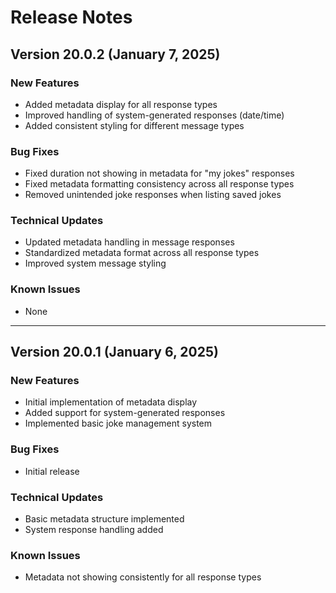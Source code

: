 # Release Notes

## Version 20.0.2 (January 7, 2025)
### New Features
- Added metadata display for all response types
- Improved handling of system-generated responses (date/time)
- Added consistent styling for different message types

### Bug Fixes
- Fixed duration not showing in metadata for "my jokes" responses
- Fixed metadata formatting consistency across all response types
- Removed unintended joke responses when listing saved jokes

### Technical Updates
- Updated metadata handling in message responses
- Standardized metadata format across all response types
- Improved system message styling

### Known Issues
- None

---

## Version 20.0.1 (January 6, 2025)
### New Features
- Initial implementation of metadata display
- Added support for system-generated responses
- Implemented basic joke management system

### Bug Fixes
- Initial release

### Technical Updates
- Basic metadata structure implemented
- System response handling added

### Known Issues
- Metadata not showing consistently for all response types